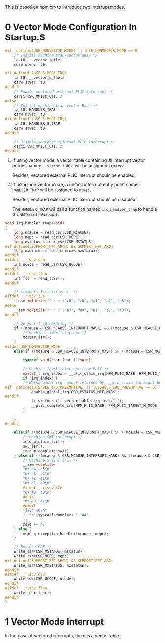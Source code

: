 This is based on hpmicro to introduce two interrupt modes.

# 0 Vector Mode Configuration In Startup.S

```C
#if !defined(USE_NONVECTOR_MODE) || (USE_NONVECTOR_MODE == 0)
    /* Initial machine trap-vector Base */
    la t0, __vector_table
    csrw mtvec, t0

#if defined (USE_S_MODE_IRQ)
    la t0, __vector_s_table
    csrw stvec, t0
#endif
    /* Enable vectored external PLIC interrupt */
    csrsi CSR_MMISC_CTL, 2
#else
    /* Initial machine trap-vector Base */
    la t0, HANDLER_TRAP
    csrw mtvec, t0
#if defined (USE_S_MODE_IRQ)
    la t0, HANDLER_S_TRAP
    csrw stvec, t0
#endif

    /* Disable vectored external PLIC interrupt */
    csrci CSR_MMISC_CTL, 2
#endif
```

1. If using vector mode, a vector table containing all interrupt vector entries named `__vector_table` will be assigned to `mtvec`.

   Besides, vectored external PLIC interrupt should be enabled.
2. If using non vector mode, a unified interrupt entry point named `HANDLER_TRAP` will be assigned to `mtvec`.

   Besides, vectored external PLIC interrupt should be disabled.

   The `HANDLER_TRAP` will call a function named `irq_handler_trap` to handle the different interrupts.

```C
void irq_handler_trap(void)
{
    long mcause = read_csr(CSR_MCAUSE);
    long mepc = read_csr(CSR_MEPC);
    long mstatus = read_csr(CSR_MSTATUS);
#if defined(SUPPORT_PFT_ARCH) && SUPPORT_PFT_ARCH
    long mxstatus = read_csr(CSR_MXSTATUS);
#endif
#ifdef __riscv_dsp
    int ucode = read_csr(CSR_UCODE);
#endif
#ifdef __riscv_flen
    int fcsr = read_fcsr();
#endif

    /* clobbers list for ecall */
#ifdef __riscv_32e
    __asm volatile("" : : :"t0", "a0", "a1", "a2", "a3");
#else
    __asm volatile("" : : :"a7", "a0", "a1", "a2", "a3");
#endif

    /* Do your trap handling */
    if ((mcause & CSR_MCAUSE_INTERRUPT_MASK) && ((mcause & CSR_MCAUSE_EXCEPTION_CODE_MASK) == IRQ_M_TIMER)) {
        /* Machine timer interrupt */
        mchtmr_isr();
    }
#ifdef USE_NONVECTOR_MODE
    else if ((mcause & CSR_MCAUSE_INTERRUPT_MASK) && ((mcause & CSR_MCAUSE_EXCEPTION_CODE_MASK) == IRQ_M_EXT)) {

        typedef void(*isr_func_t)(void);

        /* Machine-level interrupt from PLIC */
        uint32_t irq_index = __plic_claim_irq(HPM_PLIC_BASE, HPM_PLIC_TARGET_M_MODE);
        if (irq_index) {
        /* Workaround: irq number returned by __plic_claim_irq might be 0, which is caused by plic. So skip invalid irq_index as a workaround */
#if !defined(DISABLE_IRQ_PREEMPTIVE) || (DISABLE_IRQ_PREEMPTIVE == 0)
            enable_global_irq(CSR_MSTATUS_MIE_MASK);
#endif
            ((isr_func_t)__vector_table[irq_index])();
            __plic_complete_irq(HPM_PLIC_BASE, HPM_PLIC_TARGET_M_MODE, irq_index);
        }

    }
#endif

    else if ((mcause & CSR_MCAUSE_INTERRUPT_MASK) && ((mcause & CSR_MCAUSE_EXCEPTION_CODE_MASK) == IRQ_M_SOFT)) {
        /* Machine SWI interrupt */
        intc_m_claim_swi();
        swi_isr();
        intc_m_complete_swi();
    } else if (!(mcause & CSR_MCAUSE_INTERRUPT_MASK) && ((mcause & CSR_MCAUSE_EXCEPTION_CODE_MASK) == MCAUSE_ECALL_FROM_MACHINE_MODE)) {
        /* Machine Syscal call */
        __asm volatile(
        "mv a4, a3\n"
        "mv a3, a2\n"
        "mv a2, a1\n"
        "mv a1, a0\n"
        #ifdef __riscv_32e
        "mv a0, t0\n"
        #else
        "mv a0, a7\n"
        #endif
        "jalr %0\n"
        : :"r"(syscall_handler) : "a4"
        );
        mepc += 4;
    } else {
        mepc = exception_handler(mcause, mepc);
    }

    /* Restore CSR */
    write_csr(CSR_MSTATUS, mstatus);
    write_csr(CSR_MEPC, mepc);
#if defined(SUPPORT_PFT_ARCH) && SUPPORT_PFT_ARCH
    write_csr(CSR_MXSTATUS, mxstatus);
#endif
#ifdef __riscv_dsp
    write_csr(CSR_UCODE, ucode);
#endif
#ifdef __riscv_flen
    write_fcsr(fcsr);
#endif
}
```

# 1 Vector Mode Interrupt

In the case of vectored interrupts, there is a vector table.
